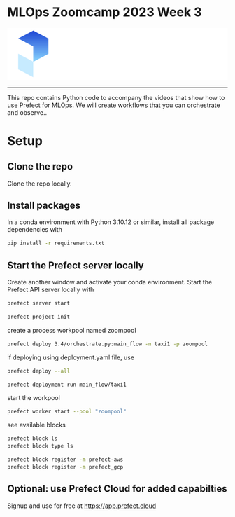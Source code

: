 # MLOps Zoomcamp 2023 Week 3

![Prefect logo](./images/logo.svg)

---

This repo contains Python code to accompany the videos that show how to use Prefect for MLOps. We will create workflows that you can orchestrate and observe..

# Setup

## Clone the repo

Clone the repo locally.

## Install packages

In a conda environment with Python 3.10.12 or similar, install all package dependencies with

```bash
pip install -r requirements.txt
```

## Start the Prefect server locally

Create another window and activate your conda environment. Start the Prefect API server locally with

```bash
prefect server start
```

```bash
prefect project init
```

create a process workpool named zoompool

```bash
prefect deploy 3.4/orchestrate.py:main_flow -n taxi1 -p zoompool
```

if deploying using deployment.yaml file, use

```bash
prefect deploy --all
```

```bash
prefect deployment run main_flow/taxi1
```

start the workpool

```bash
prefect worker start --pool "zoompool"
```

see available blocks

```bash
prefect block ls
prefect block type ls
```

```bash
prefect block register -m prefect-aws
prefect block register -m prefect_gcp
```

## Optional: use Prefect Cloud for added capabilties

Signup and use for free at https://app.prefect.cloud
